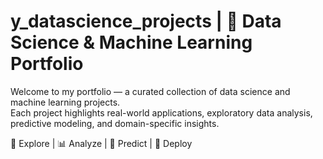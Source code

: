 # y_datascience_projects | 🧠 Data Science & Machine Learning Portfolio

Welcome to my portfolio — a curated collection of data science and machine learning projects.  
Each project highlights real-world applications, exploratory data analysis, predictive modeling, and domain-specific insights.

📁 Explore | 📊 Analyze | 🤖 Predict | 🚀 Deploy
